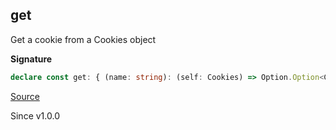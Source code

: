 ## get

Get a cookie from a Cookies object

**Signature**

```ts
declare const get: { (name: string): (self: Cookies) => Option.Option<Cookie>; (self: Cookies, name: string): Option.Option<Cookie>; }
```

[Source](https://github.com/Effect-TS/effect/tree/main/packages/platform/src/Cookies.ts#L453)

Since v1.0.0